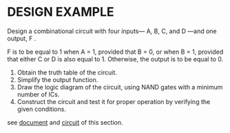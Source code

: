 # DESIGN EXAMPLE

Design a combinational circuit with four inputs— A, B, C, and D —and one output, F .

F is to be equal to 1 when A = 1, provided that B = 0, or when B = 1, provided that
either C or D is also equal to 1. Otherwise, the output is to be equal to 0.

1. Obtain the truth table of the circuit.
2. Simplify the output function.
3. Draw the logic diagram of the circuit, using NAND gates with a minimum number
of ICs.
4. Construct the circuit and test it for proper operation by verifying the given
conditions.

see [document](https://gitlab.margay.ir/NimaYaqmuri/ComputerArchitectureLab/-/blob/master/Proteus/DesignExample/document.jpg) and [circuit](https://gitlab.margay.ir/NimaYaqmuri/ComputerArchitectureLab/-/blob/master/Proteus/DesignExample/circuit.png) of this section.